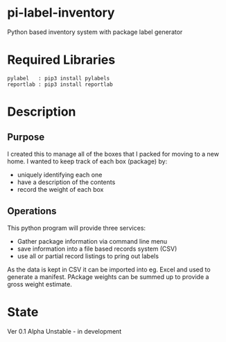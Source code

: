 # pi-label-inventory
Python based inventory system with package label generator

# Required Libraries

```
pylabel   : pip3 install pylabels
reportlab : pip3 install reportlab
```

# Description

## Purpose

I created this to manage all of the boxes that I packed for moving to a new home. I wanted to keep track of each box (package) by:

 - uniquely identifying each one
 - have a description of the contents
 - record the weight of each box

 ## Operations

 This python program will provide three services:

  - Gather package information via command line menu
  - save information into a file based records system (CSV)
  - use all or partial record listings to pring out labels

  As the data is kept in CSV it can be imported into eg. Excel and used to generate a manifest. PAckage weights can be summed up to provide a gross weight estimate.

  # State

  Ver 0.1 Alpha Unstable - in development

